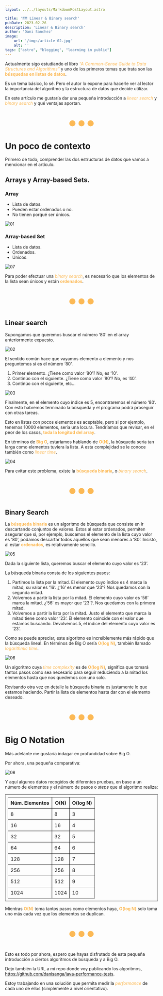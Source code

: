 ```yaml
---
layout: ../../layouts/MarkdownPostLayout.astro

title: '🗺️ Linear & Binary search'
pubDate: 2023-02-26
description: 'Linear & Binary search'
author: 'Dani Sanchez'
image:
    url: '/imgs/article-02.jpg' 
    alt: ''
tags: ["astro", "blogging", "learning in public"]
---
```


Actualmente sigo estudiando el libro <i class="italic">“A Common-Sense Guide to Data Structures and Algorithms”</i> y uno de los primeros temas que trata son las <b>búsquedas en listas de datos</b>.

Es un tema básico, lo sé. Pero el autor lo expone para hacerle ver al lector la importancia del algoritmo y la estructura de datos que decide utilizar.

En este artículo me gustaría dar una pequeña introducción a <i class="italic">linear search</i> y <i class="italic">binary search</i> y qué ventajas aportan.

<div class="little-separator-main-dps">
    <hr />
    <hr />
    <hr />
</div>

# Un poco de contexto
Primero de todo, comprender las dos estructuras de datos que vamos a mencionar en el artículo.

## Arrays y Array-based Sets.
### Array
- Lista de datos.
- Pueden estar ordenados o no.
- No tienen porqué ser únicos.

<img src="/imgs/article-02/01.png" alt="01" />

### Array-based Set
- Lista de datos.
- Ordenados.
- Únicos.

<img src="/imgs/article-02/07.png" alt="07" />

Para poder efectuar una <i class="italic">binary search</i>, es necesario que los elementos de la lista sean únicos y están <b>ordenados</b>.

<div class="little-separator-main-dps">
    <hr />
    <hr />
    <hr />
</div>

## Linear search

Supongamos que queremos buscar el número ‘80’ en el array anteriormente expuesto.

<img src="/imgs/article-02/02.png" alt="02" />

El sentido común hace que vayamos elemento a elemento y nos preguntemos si es el número ‘80’.

1. Primer elemento. ¿Tiene como valor ‘80’? No, es ‘10’. 
2. Continúo con el siguiente. ¿Tiene como valor ‘80’? No, es ‘40’. 
3. Continúo con el siguiente, etc…

<img src="/imgs/article-02/03.png" alt="03" />

Finalmente, en el elemento cuyo índice es 5, encontraremos el número ‘80’. Con esto habremos terminado la búsqueda y el programa podrá proseguir con otras tareas.

Esto en listas con pocos elementos es aceptable, pero si por ejemplo, tenemos 10000 elementos, sería una locura. Tendríamos que revisar, en el peor de los casos, <b>toda la longitud del array</b>.

En términos de <b>Big O</b>, estaríamos hablando de <b>O(N)</b>, la búsqueda sería tan larga como elementos tuviera la lista. A esta complejidad se le conoce también como <i class="italic">linear time</i>.

<img src="/imgs/article-02/04.png" alt="04" />

Para evitar este problema, existe la <b>búsqueda binaria</b>, o <i class="italic">binary search</i>.

<div class="little-separator-main-dps">
    <hr />
    <hr />
    <hr />
</div>

## Binary Search

La <b>búsqueda binaria</b> es un algoritmo de búsqueda que consiste en ir descartando conjuntos de valores. Estos al estar ordenados, permiten asegurar que si, por ejemplo, buscamos el elemento de la lista cuyo valor es ‘80’, podamos descartar todos aquellos que sean menores a ‘80’. Insisto, al estar <b>ordenados</b>, es relativamente sencillo.

<img src="/imgs/article-02/05.png" alt="05" />

Dada la siguiente lista, queremos buscar el elemento cuyo valor es ‘23’.

La búsqueda binaria consta de los siguientes pasos:

1. Partimos la lista por la mitad. El elemento cuyo índice es 4 marca la mitad, su valor es ‘16’. ¿‘16’ es menor que ‘23’? Nos quedamos con la segunda mitad.
2. Volvemos a partir la lista por la mitad. El elemento cuyo valor es ‘56’ marca la mitad. ¿’56’ es mayor que ‘23’?. Nos quedamos con la primera mitad.
3. Volvemos a partir la lista por la mitad. Justo el elemento que marca la mitad tiene como valor ‘23’. El elemento coincide con el valor que estamos buscando. Devolvemos 5, el índice del elemento cuyo valor es ‘23’.

Como se puede apreciar, este algoritmo es increíblemente más rápido que la búsqueda lineal.
En términos de Big O sería <b>O(log N)</b>, también llamado <i class="italic">logarithmic time</i>.

<img src="/imgs/article-02/06.png" alt="06" />

Un algoritmo cuya <i class="italic">time complexity</i> es de <b>O(log N)</b>, significa que tomará tantos pasos como sea necesario para seguir reduciendo a la mitad los elementos hasta que nos quedemos con uno solo.

Revisando otra vez en detalle la búsqueda binaria es justamente lo que estamos haciendo. Partir la lista de elementos hasta dar con el elemento deseado.

<div class="little-separator-main-dps">
    <hr />
    <hr />
    <hr />
</div>

# Big O Notation

Más adelante me gustaría indagar en profundidad sobre Big O.

Por ahora, una pequeña comparativa:

<img src="/imgs/article-02/08.png" alt="08" />

Y aquí algunos datos recogidos de diferentes pruebas, en base a un número de elementos y el número de pasos o <i>steps</i> que el algoritmo realiza:

<table>
    <thead><tr><th>Núm. Elementos</th><th>O(N)</th><th>O(log N)</th></tr></thead
    ><tbody
        ><tr><td>8</td><td>8</td><td>3</td></tr><tr
            ><td>16</td><td>16</td><td>4</td></tr
        ><tr><td>32</td><td>32</td><td>5</td></tr><tr
            ><td>64</td><td>64</td><td>6</td></tr
        ><tr><td>128</td><td>128</td><td>7</td></tr><tr
            ><td>256</td><td>256</td><td>8</td></tr
        ><tr><td>512</td><td>512</td><td>9</td></tr><tr
            ><td>1024</td><td>1024</td><td>10</td></tr
        ></tbody>
</table>


Mientras <b>O(N)</b> toma tantos pasos como elementos haya, <b>O(log N)</b> solo toma uno más cada vez que los elementos se duplican.

<div class="little-separator-main-dps">
    <hr />
    <hr />
    <hr />
</div>

Esto es todo por ahora, espero que hayas disfrutado de esta pequeña introducción a ciertos algoritmos de búsqueda y a Big O.

Dejo también la URL a mi repo donde voy publicando los algoritmos, https://github.com/danisanga/java-performance-tests. 

Estoy trabajando en una solución que permita medir la <i class="italic">performance</i> de cada uno de ellos (simplemente a nivel orientativo).


<style>
    .little-separator-main-dps {
        margin: 3rem 0;
        display: flex;
        justify-content: center;
    }
    hr {
        border: none;
        background: #fcb955;
        width: 1.25rem;
        height: 1.25rem;
        border-radius: 50%;
        margin: 0 0.325rem;
    }
    .text-gradient {
        background-image: var(--accent-gradient);
        -webkit-background-clip: text;
        -webkit-text-fill-color: transparent;
        background-size: 400%;
        background-position: 0%;
    }
    b, .italic {
        color: #fcb955;
    }
    img {
        max-width: 100%;
        max-height: 100%;
    }
    table, th, td {
        border: 1px solid black;
        border-collapse: collapse;
        padding: 0.5rem;
    }
</style>